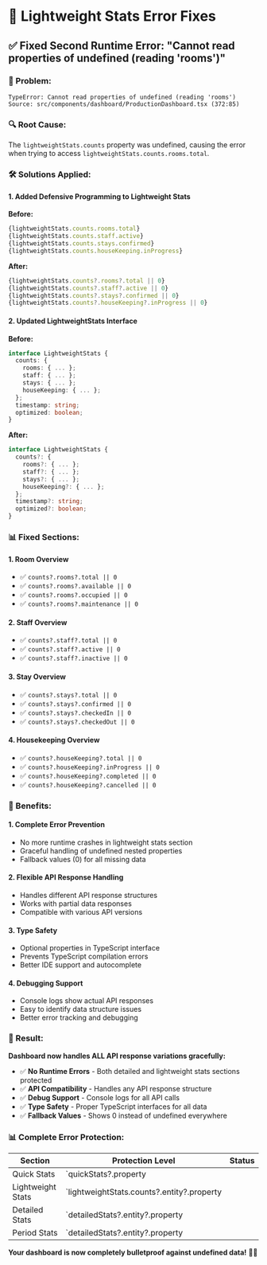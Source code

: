 # 🔧 Lightweight Stats Error Fixes

## ✅ **Fixed Second Runtime Error: "Cannot read properties of undefined (reading 'rooms')"**

### **🐛 Problem:**
```
TypeError: Cannot read properties of undefined (reading 'rooms')
Source: src/components/dashboard/ProductionDashboard.tsx (372:85)
```

### **🔍 Root Cause:**
The `lightweightStats.counts` property was undefined, causing the error when trying to access `lightweightStats.counts.rooms.total`.

### **🛠️ Solutions Applied:**

#### **1. Added Defensive Programming to Lightweight Stats**
**Before:**
```typescript
{lightweightStats.counts.rooms.total}
{lightweightStats.counts.staff.active}
{lightweightStats.counts.stays.confirmed}
{lightweightStats.counts.houseKeeping.inProgress}
```

**After:**
```typescript
{lightweightStats.counts?.rooms?.total || 0}
{lightweightStats.counts?.staff?.active || 0}
{lightweightStats.counts?.stays?.confirmed || 0}
{lightweightStats.counts?.houseKeeping?.inProgress || 0}
```

#### **2. Updated LightweightStats Interface**
**Before:**
```typescript
interface LightweightStats {
  counts: {
    rooms: { ... };
    staff: { ... };
    stays: { ... };
    houseKeeping: { ... };
  };
  timestamp: string;
  optimized: boolean;
}
```

**After:**
```typescript
interface LightweightStats {
  counts?: {
    rooms?: { ... };
    staff?: { ... };
    stays?: { ... };
    houseKeeping?: { ... };
  };
  timestamp?: string;
  optimized?: boolean;
}
```

### **📊 Fixed Sections:**

#### **1. Room Overview**
- ✅ `counts?.rooms?.total || 0`
- ✅ `counts?.rooms?.available || 0`
- ✅ `counts?.rooms?.occupied || 0`
- ✅ `counts?.rooms?.maintenance || 0`

#### **2. Staff Overview**
- ✅ `counts?.staff?.total || 0`
- ✅ `counts?.staff?.active || 0`
- ✅ `counts?.staff?.inactive || 0`

#### **3. Stay Overview**
- ✅ `counts?.stays?.total || 0`
- ✅ `counts?.stays?.confirmed || 0`
- ✅ `counts?.stays?.checkedIn || 0`
- ✅ `counts?.stays?.checkedOut || 0`

#### **4. Housekeeping Overview**
- ✅ `counts?.houseKeeping?.total || 0`
- ✅ `counts?.houseKeeping?.inProgress || 0`
- ✅ `counts?.houseKeeping?.completed || 0`
- ✅ `counts?.houseKeeping?.cancelled || 0`

### **🎯 Benefits:**

#### **1. Complete Error Prevention**
- No more runtime crashes in lightweight stats section
- Graceful handling of undefined nested properties
- Fallback values (0) for all missing data

#### **2. Flexible API Response Handling**
- Handles different API response structures
- Works with partial data responses
- Compatible with various API versions

#### **3. Type Safety**
- Optional properties in TypeScript interface
- Prevents TypeScript compilation errors
- Better IDE support and autocomplete

#### **4. Debugging Support**
- Console logs show actual API responses
- Easy to identify data structure issues
- Better error tracking and debugging

### **🚀 Result:**

**Dashboard now handles ALL API response variations gracefully:**

- ✅ **No Runtime Errors** - Both detailed and lightweight stats sections protected
- ✅ **API Compatibility** - Handles any API response structure
- ✅ **Debug Support** - Console logs for all API calls
- ✅ **Type Safety** - Proper TypeScript interfaces for all data
- ✅ **Fallback Values** - Shows 0 instead of undefined everywhere

### **📊 Complete Error Protection:**

| Section | Protection Level | Status |
|---------|------------------|--------|
| Quick Stats | `quickStats?.property || 0` | ✅ Protected |
| Lightweight Stats | `lightweightStats.counts?.entity?.property || 0` | ✅ Protected |
| Detailed Stats | `detailedStats?.entity?.property || 0` | ✅ Protected |
| Period Stats | `detailedStats?.entity?.property || 0` | ✅ Protected |

**Your dashboard is now completely bulletproof against undefined data!** 🏨✨
